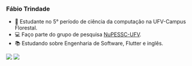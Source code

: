 ### Fábio Trindade

- 🏫 Estudante no 5° período de ciência da computação na UFV-Campus Florestal.
- 💻 Faço parte do grupo de pesquisa [NuPESSC-UFV](http://nupessc.caf.ufv.br/index.html).
- 📚 Estudando sobre Engenharia de Software, Flutter e inglês.
  <div> 
 <a href = "mailto:fabiotrindadefer@gmail.com"><img src="https://img.shields.io/badge/Gmail-D14836?style=for-the-badge&logo=gmail&logoColor=white" target="_blank"></a>
  <a href="https://www.linkedin.com/in/fabio-trindade-98a76a183/" target="_blank"><img src="https://img.shields.io/badge/-LinkedIn-%230077B5?style=for-the-badge&logo=linkedin&logoColor=white" target="_blank"></a> 
 

 
</div>
